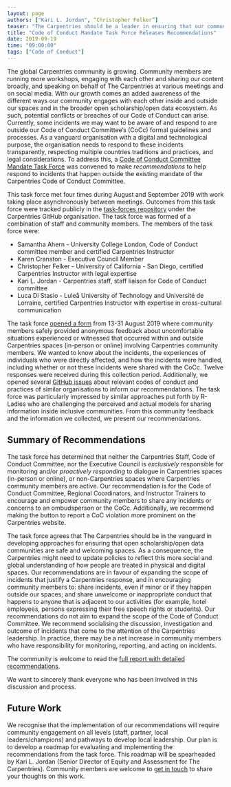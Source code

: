 ```yaml
---
layout: page
authors: ["Kari L. Jordan", “Christopher Felker”]
teaser: "The Carpentries should be a leader in ensuring that our community is a safe and welcoming space."
title: "Code of Conduct Mandate Task Force Releases Recommendations"
date: 2019-09-19
time: "09:00:00"
tags: ["Code of Conduct"]
---
```


The global Carpentries community is growing. Community members are running more workshops, engaging with each other and sharing our content broadly, and speaking on behalf of The Carpentries at various meetings and on social media. With our growth comes an added awareness of the different ways our community engages with each other inside and outside our spaces and in the broader open scholarship/open data ecosystem. As such, potential conflicts or breaches of our Code of Conduct can arise. Currently, some incidents we may want to be aware of and respond to are outside our Code of Conduct Committee’s (CoCc) formal guidelines and processes. As a vanguard organisation with a digital and technological purpose, the organisation needs to respond to these incidents transparently, respecting multiple countries traditions and practices, and legal considerations. To address this, a [Code of Conduct Committee Mandate Task Force](https://carpentries.org/blog/2019/07/incidents-outside-cocc-mandate/) was convened to make _recommendations_ to help respond to incidents that happen outside the existing mandate of the Carpentries Code of Conduct Committee.  

This task force met four times during August and September 2019 with work taking place asynchronously between meetings. Outcomes from this task force were tracked publicly in the [task-forces repository](https://github.com/carpentries/task-forces/projects/1) under the Carpentries GitHub organisation. The task force was formed of a combination of staff and community members. The members of the task force were:

- Samantha Ahern - University College London, Code of Conduct committee member and certified Carpentries Instructor
- Karen Cranston - Executive Council Member 
- Christopher Felker - University of California - San Diego, certified Carpentries Instructor with legal expertise
- Kari L. Jordan - Carpentries staff, staff liaison for Code of Conduct committee
- Luca Di Stasio - Luleå University of Technology and Université de Lorraine, certified Carpentries Instructor with expertise in cross-cultural communication 

The task force [opened a form](https://carpentries.org/blog/2019/08/collecting-incidents-community/) from 13-31 August 2019 where community members safely provided anonymous feedback about uncomfortable situations experienced or witnessed that occurred within and outside Carpentries spaces (in-person or online) involving Carpentries community members. We wanted to know about the incidents, the experiences of individuals who were directly affected, and how the incidents were handled, including whether or not these incidents were shared with the CoCc. Twelve responses were received during this collection period. Additionally, we opened several [GitHub issues](https://github.com/carpentries/task-forces/issues?q=is%3Aissue+is%3Aclosed) about  relevant codes of conduct and practices of similar organisations to inform our recommendations. The task force was particularly impressed by similar approaches put forth by R-Ladies who are challenging the perceived and actual models for sharing information inside inclusive communities. From this community feedback and the information we collected, we present our recommendations.

## Summary of Recommendations
The task force has determined that neither the Carpentries Staff, Code of Conduct Committee, nor the Executive Council is _exclusively_ responsible for monitoring and/or _proactively responding_ to dialogue in Carpentries spaces (in-person or online), or non-Carpentries spaces where Carpentries community members are active. Our recommendation is for the Code of Conduct Committee, Regional Coordinators, and Instructor Trainers to encourage and empower community members to share any incidents or concerns to an ombudsperson or the CoCc. Additionally, we recommend making the button to report a CoC violation more prominent on the Carpentries website.

The task force agrees that The Carpentries should be in the vanguard in developing approaches for ensuring that open scholarship/open data communities are safe and welcoming spaces. As a consequence, the Carpentries might need to update policies to reflect this more social and global understanding of how people are treated in physical and digital spaces. Our recommendations are in favour of expanding the scope of incidents that justify a Carpentries response, and in encouraging community members to: share incidents, even if minor or if they happen outside our spaces; and share unwelcome or inappropriate conduct that happens to anyone that is adjacent to our activities (for example, hotel employees, persons expressing their free speech rights or students). Our recommendations do not aim to expand the scope of the Code of Conduct Committee. We recommend socialising the discussion, investigation and outcome of incidents that come to the attention of the Carpentries leadership. In practice, there may be a net increase in community members who have responsibility for monitoring, reporting, and acting on incidents.

The community is welcome to read the [full report with detailed recommendations](https://github.com/carpentries/task-forces/tree/master/2019/09/2019-09-19-cocc-taskforce-summary-recommendations.md). 

We want to sincerely thank everyone who has been involved in this discussion and process. 

## Future Work
We recognise that the implementation of our recommendations will require community engagement on all levels (staff, partner, local leaders/champions) and pathways to develop local leadership. Our plan is to develop a roadmap for evaluating and implementing the recommendations from the task force. This roadmap will be spearheaded by Kari L. Jordan (Senior Director of Equity and Assessment for The Carpentries). Community members are welcome to [get in touch](mailto:kariljordan@carpentries.org) to share your thoughts on this work. 

